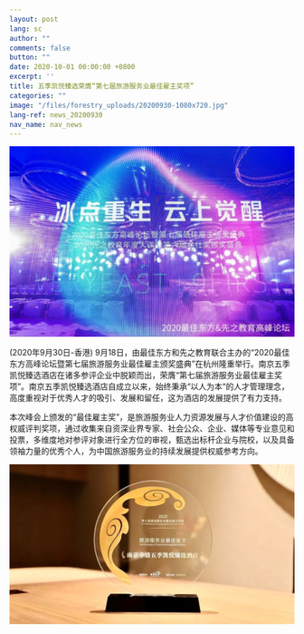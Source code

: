 ```yaml
---
layout: post
lang: sc
author: ""
comments: false
button: ""
date: 2020-10-01 00:00:00 +0800
excerpt: ''
title: 五季凯悦臻选荣膺“第七届旅游服务业最佳雇主奖项”
categories: ""
image: "/files/forestry_uploads/20200930-1080x720.jpg"
lang-ref: news_20200930
nav_name: nav_news
---
```


![](/files/forestry_uploads/20200930-1080x720.jpg)

(2020年9月30日-香港) 9月18日，由最佳东方和先之教育联合主办的“2020最佳东方高峰论坛暨第七届旅游服务业最佳雇主颁奖盛典”在杭州隆重举行。南京五季凯悦臻选酒店在诸多参评企业中脱颖而出，荣膺“第七届旅游服务业最佳雇主奖项”。南京五季凯悦臻选酒店自成立以来，始终秉承“以人为本“的人才管理理念，高度重视对于优秀人才的吸引、发展和留任，这为酒店的发展提供了有力支持。

本次峰会上颁发的“最佳雇主奖”，是旅游服务业人力资源发展与人才价值建设的高权威评判奖项，通过收集来自资深业界专家、社会公众、企业、媒体等专业意见和投票，多维度地对参评对象进行全方位的审视，甄选出标杆企业与院校，以及具备领袖力量的优秀个人，为中国旅游服务业的持续发展提供权威参考方向。

![](/files/forestry_uploads/20200930-1080x606.jpg)